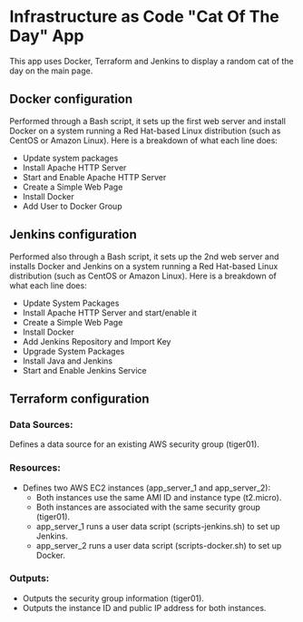 # Infrastructure as Code "Cat Of The Day" App
This app uses Docker, Terraform and Jenkins to display a random cat of the day on the main page. 

## Docker configuration
Performed through a Bash script, it sets up the first web server and install Docker on a system running a Red Hat-based Linux distribution (such as CentOS or Amazon Linux). Here is a breakdown of what each line does:
- Update system packages
- Install Apache HTTP Server
- Start and Enable Apache HTTP Server
- Create a Simple Web Page
- Install Docker
- Add User to Docker Group

## Jenkins configuration
Performed also through a Bash script, it sets up the 2nd web server and installs Docker and Jenkins on a system running a Red Hat-based Linux distribution (such as CentOS or Amazon Linux). Here is a breakdown of what each line does:
- Update System Packages
- Install Apache HTTP Server and start/enable it
- Create a Simple Web Page
- Install Docker
- Add Jenkins Repository and Import Key
- Upgrade System Packages
- Install Java and Jenkins
- Start and Enable Jenkins Service

## Terraform configuration
### Data Sources:

Defines a data source for an existing AWS security group (tiger01).

### Resources:

- Defines two AWS EC2 instances (app_server_1 and app_server_2):
    - Both instances use the same AMI ID and instance type (t2.micro).
    - Both instances are associated with the same security group (tiger01).
    - app_server_1 runs a user data script (scripts-jenkins.sh) to set up Jenkins.
    - app_server_2 runs a user data script (scripts-docker.sh) to set up Docker.

### Outputs:

- Outputs the security group information (tiger01).
- Outputs the instance ID and public IP address for both instances.
